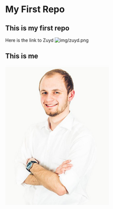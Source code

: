 # My First Repo
## This is my first repo
Here is the link to Zuyd
![img/zuyd.png](https://www.zuyd.nl/) 
## This is me
![Sander Schmeitz](img/sander_schmeitz.png)
